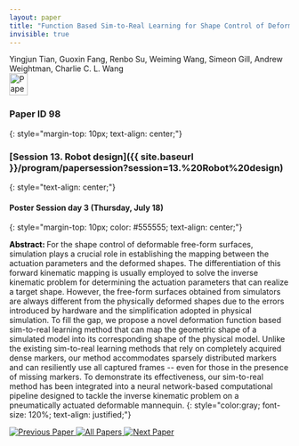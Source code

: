 ```yaml
---
layout: paper
title: "Function Based Sim-to-Real Learning for Shape Control of Deformable Free-form Surfaces"
invisible: true
---
```

<div class="paper-authors">
<div class="paper-author-box">
    <div class="paper-author-name">Yingjun Tian, Guoxin Fang, Renbo Su, Weiming Wang, Simeon Gill, Andrew Weightman, Charlie C. L. Wang</div>
    <div class="paper-author-uni"></div>
</div>

</div><div class="paper-pdf">
                <div> <a href="https://enriquecoronadozu.github.io/rssproceedings2024/rss20/p098.pdf"><img src="{{ site.baseurl }}/images/paper_link.png" alt="Paper Website" width = "33"  height = "40"/></a> </div>
                </div>

### Paper ID 98
{: style="margin-top: 10px; text-align: center;"}

### [Session 13. Robot design]({{ site.baseurl }}/program/papersession?session=13.%20Robot%20design)
{: style="text-align: center;"}

#### Poster Session day 3 (Thursday, July 18)
{: style="margin-top: 10px; color: #555555; text-align: center;"}

<b style="color: black;">Abstract: </b>For the shape control of deformable free-form surfaces, simulation plays a crucial role in establishing the mapping between the actuation parameters and the deformed shapes. The differentiation of this forward kinematic mapping is usually employed to solve the inverse kinematic problem for determining the actuation parameters that can realize a target shape. However, the free-form surfaces obtained from simulators are always different from the physically deformed shapes due to the errors introduced by hardware and the simplification adopted in physical simulation. To fill the gap, we propose a novel deformation function based sim-to-real learning method that can map the geometric shape of a simulated model into its corresponding shape of the physical model. Unlike the existing sim-to-real learning methods that rely on completely acquired dense markers, our method accommodates sparsely distributed markers and can resiliently use all captured frames -- even for those in the presence of missing markers. To demonstrate its effectiveness, our sim-to-real method has been integrated into a neural network-based computational pipeline designed to tackle the inverse kinematic problem on a pneumatically actuated deformable mannequin.
{: style="color:gray; font-size: 120%; text-align: justified;"}


<div class="paper-menu">
<a href="{{ site.baseurl }}/program/papers/097/"> <img src="{{ site.baseurl }}/images/previous_paper_icon.png" alt="Previous Paper" title="Previous Paper"/> </a>
<a href="{{ site.baseurl }}/program/papers"><img src="{{ site.baseurl }}/images/overview_icon.png" alt="All Papers" title="All Papers"/> </a>
<a href="{{ site.baseurl }}/program/papers/099/"> <img src="{{ site.baseurl }}/images/next_paper_icon.png" alt="Next Paper" title="Next Paper"/> </a>

</div>
